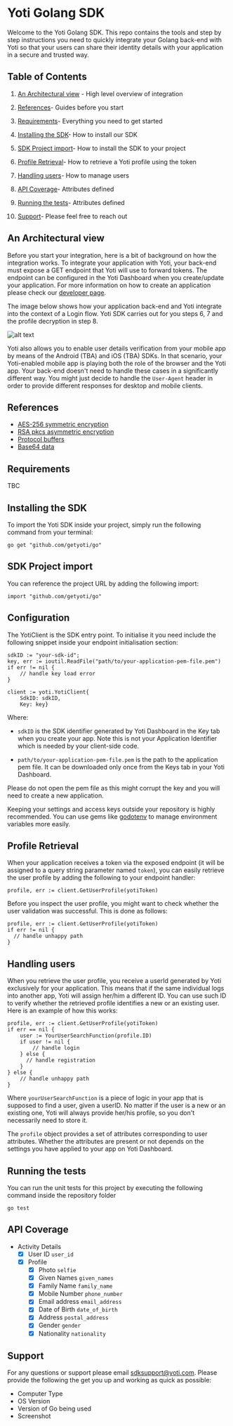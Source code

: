 Yoti Golang SDK
===============

Welcome to the Yoti Golang SDK. This repo contains the tools and step by step instructions you need to quickly integrate your Golang back-end with Yoti so that your users can share their identity details with your application in a secure and trusted way.

## Table of Contents

1) [An Architectural view](#an-architectural-view) -
High level overview of integration

2) [References](#references)-
Guides before you start

3) [Requirements](#requirements)-
Everything you need to get started

4) [Installing the SDK](#installing-the-sdk)-
How to install our SDK

5) [SDK Project import](#sdk-project-import)-
How to install the SDK to your project

6) [Profile Retrieval](#profile-retrieval)-
How to retrieve a Yoti profile using the token

7) [Handling users](#handling-users)-
How to manage users

8) [API Coverage](#api-coverage)-
Attributes defined

9) [Running the tests](running-the-tests)-
Attributes defined

10) [Support](#support)-
Please feel free to reach out

## An Architectural view

Before you start your integration, here is a bit of background on how the integration works. To integrate your application with Yoti, your back-end must expose a GET endpoint that Yoti will use to forward tokens.
The endpoint can be configured in the Yoti Dashboard when you create/update your application. For more information on how to create an application please check our [developer page](https://www.yoti.com/developers/documentation/#login-button-setup).

The image below shows how your application back-end and Yoti integrate into the context of a Login flow.
Yoti SDK carries out for you steps 6, 7 and the profile decryption in step 8.

![alt text](login_flow.png "Login flow")


Yoti also allows you to enable user details verification from your mobile app by means of the Android (TBA) and iOS (TBA) SDKs. In that scenario, your Yoti-enabled mobile app is playing both the role of the browser and the Yoti app. Your back-end doesn't need to handle these cases in a significantly different way. You might just decide to handle the `User-Agent` header in order to provide different responses for desktop and mobile clients.

## References

* [AES-256 symmetric encryption][]
* [RSA pkcs asymmetric encryption][]
* [Protocol buffers][]
* [Base64 data][]

[AES-256 symmetric encryption]:   https://en.wikipedia.org/wiki/Advanced_Encryption_Standard
[RSA pkcs asymmetric encryption]: https://en.wikipedia.org/wiki/RSA_(cryptosystem)
[Protocol buffers]:               https://en.wikipedia.org/wiki/Protocol_Buffers
[Base64 data]:                    https://en.wikipedia.org/wiki/Base64


## Requirements

TBC

## Installing the SDK

To import the Yoti SDK inside your project, simply run the following command from your terminal:

```
go get "github.com/getyoti/go"
```

## SDK Project import

You can reference the project URL by adding the following import:
```golang
import "github.com/getyoti/go"
```

## Configuration

The YotiClient is the SDK entry point. To initialise it you need include the following snippet inside your endpoint initialisation section:
```golang
sdkID := "your-sdk-id";
key, err := ioutil.ReadFile("path/to/your-application-pem-file.pem")
if err != nil {
	// handle key load error
}

client := yoti.YotiClient{
	SdkID: sdkID,
	Key: key}
```
Where:
- `sdkID` is the SDK identifier generated by Yoti Dashboard in the Key tab when you create your app. Note this is not your Application Identifier which is needed by your client-side code.

- `path/to/your-application-pem-file.pem` is the path to the application pem file. It can be downloaded only once from the Keys tab in your Yoti Dashboard.

Please do not open the pem file as this might corrupt the key and you will need to create a new application.

Keeping your settings and access keys outside your repository is highly recommended. You can use gems like [godotenv](https://github.com/joho/godotenv) to manage environment variables more easily.

## Profile Retrieval

When your application receives a token via the exposed endpoint (it will be assigned to a query string parameter named `token`), you can easily retrieve the user profile by adding the following to your endpoint handler:

```golang
profile, err := client.GetUserProfile(yotiToken)
```

Before you inspect the user profile, you might want to check whether the user validation was successful.
This is done as follows:

```golang
profile, err := client.GetUserProfile(yotiToken)
if err != nil {
  // handle unhappy path
}
```

## Handling users

When you retrieve the user profile, you receive a userId generated by Yoti exclusively for your application.
This means that if the same individual logs into another app, Yoti will assign her/him a different ID.
You can use such ID to verify whether the retrieved profile identifies a new or an existing user.
Here is an example of how this works:

```golang
profile, err := client.GetUserProfile(yotiToken)
if err == nil {
	user := YourUserSearchFunction(profile.ID)
	if user != nil {
		// handle login
	} else {
      // handle registration
    }
} else {
    // handle unhappy path
}
```
Where `yourUserSearchFunction` is a piece of logic in your app that is supposed to find a user, given a userID.
No matter if the user is a new or an existing one, Yoti will always provide her/his profile, so you don't necessarily need to store it.

The `profile` object provides a set of attributes corresponding to user attributes. Whether the attributes are present or not depends on the settings you have applied to your app on Yoti Dashboard.

## Running the tests

You can run the unit tests for this project by executing the following command inside the repository folder
```
go test
```

## API Coverage

* Activity Details
    * [X] User ID `user_id`
    * [X] Profile
        * [X] Photo `selfie`
        * [X] Given Names `given_names`
        * [X] Family Name `family_name`
        * [X] Mobile Number `phone_number`
        * [X] Email address `email_address`
        * [X] Date of Birth `date_of_birth`
        * [X] Address `postal_address`
        * [X] Gender `gender`
        * [X] Nationality `nationality`

## Support

For any questions or support please email [sdksupport@yoti.com](mailto:sdksupport@yoti.com).
Please provide the following the get you up and working as quick as possible:

- Computer Type
- OS Version
- Version of Go being used
- Screenshot
